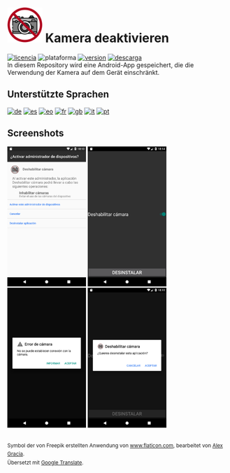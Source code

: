 <!-- Alemán -->
# <img alt="app-icon" src="../img/app-icon.png" width="80" height="80"> Kamera deaktivieren
<!-- Botones -->
[![licencia](https://img.shields.io/github/license/AlexGracia/Deshabilitar-camara?label=lizenz&logo=Open-Access&style=flat-square)](../../LICENSE.md)
![plataforma](https://img.shields.io/badge/plattform-android-%232b995c?logo=Android&style=flat-square)
[![version](https://img.shields.io/github/tag/AlexGracia/Deshabilitar-camara?label=version&logo=Skyliner&logoColor=9cf&style=flat-square)](https://github.com/AlexGracia/Deshabilitar-camara/releases/latest)
[![descarga](https://img.shields.io/badge/herunterladen-Deshabilitar--camara.apk-%23cca414?logo=DocuSign&style=flat-square)](https://github.com/AlexGracia/Deshabilitar-camara/releases/latest/download/Deshabilitar-camara.apk)
<br>In diesem Repository wird eine Android-App gespeichert, die die Verwendung der Kamera auf dem Gerät einschränkt.

## Unterstützte Sprachen
[<img title="Deutsch" alt="de" src="https://github.githubassets.com/images/icons/emoji/unicode/1f1e9-1f1ea.png" width="20" height="20">](README-de.md) [<img title="Spanisch" alt="es" src="https://github.githubassets.com/images/icons/emoji/unicode/1f1ea-1f1f8.png" width="20" height="20">](../../README.md) [<img title="Esperanto" alt="eo" src="https://upload.wikimedia.org/wikipedia/commons/7/78/Nuvola_Esperantujo_flag.svg" width="17" height="17">](README-eo.md) [<img title="französisch" alt="fr" src="https://github.githubassets.com/images/icons/emoji/unicode/1f1eb-1f1f7.png" width="20" height="20">](README-fr.md) [<img title="Englisch" alt="gb" src="https://github.githubassets.com/images/icons/emoji/unicode/1f1ec-1f1e7.png" width="20" height="20">](README-gb.md) [<img title="Italienisch" alt="it" src="https://github.githubassets.com/images/icons/emoji/unicode/1f1ee-1f1f9.png" width="20" height="20">](README-it.md) [<img title="Portugiesisch" alt="pt" src="https://github.githubassets.com/images/icons/emoji/unicode/1f1f5-1f1f9.png" width="20" height="20">](README-pt.md)

## Screenshots
<img title="Administrator aktivieren" alt="screenshot1" src=".github/img/Screenshot1.png" width="180" height="320"> <img title="Kamera deaktivieren" alt="screenshot2" src=".github/img/Screenshot2.png" width="180" height="320"> <img title="Kamera deaktiviert" alt="screenshot3" src=".github/img/Screenshot3.png" width="180" height="320"> <img title="App deinstallieren" alt="screenshot4" src=".github/img/Screenshot4.png" width="180" height="320">

<br><sup>Symbol der von Freepik erstellten Anwendung von www.flaticon.com, bearbeitet von [Alex Gracia](https://github.com/AlexGracia).
<br>Übersetzt mit [Google Translate](https://translate.google.com/).</sup>
